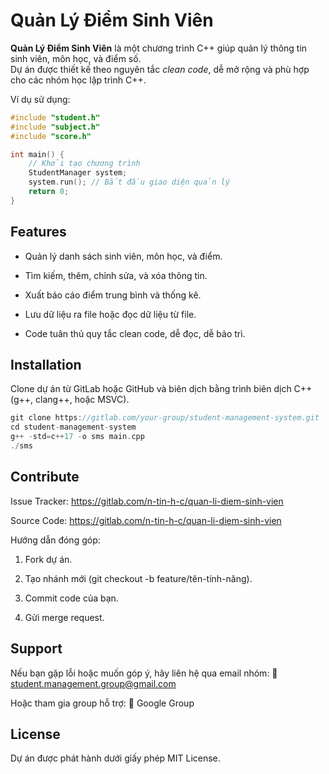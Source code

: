 # Quản Lý Điểm Sinh Viên

**Quản Lý Điểm Sinh Viên** là một chương trình C++ giúp quản lý thông tin sinh viên, môn học, và điểm số.  
Dự án được thiết kế theo nguyên tắc *clean code*, dễ mở rộng và phù hợp cho các nhóm học lập trình C++.

Ví dụ sử dụng:
```cpp
#include "student.h"
#include "subject.h"
#include "score.h"

int main() {
    // Khởi tạo chương trình
    StudentManager system;
    system.run(); // Bắt đầu giao diện quản lý
    return 0;
}
```

## Features

- Quản lý danh sách sinh viên, môn học, và điểm.

- Tìm kiếm, thêm, chỉnh sửa, và xóa thông tin.

- Xuất báo cáo điểm trung bình và thống kê.

- Lưu dữ liệu ra file hoặc đọc dữ liệu từ file.

- Code tuân thủ quy tắc clean code, dễ đọc, dễ bảo trì.


## Installation

Clone dự án từ GitLab hoặc GitHub và biên dịch bằng trình biên dịch C++ (g++, clang++, hoặc MSVC).

```cpp
git clone https://gitlab.com/your-group/student-management-system.git
cd student-management-system
g++ -std=c++17 -o sms main.cpp
./sms
```

## Contribute

Issue Tracker: https://gitlab.com/n-tin-h-c/quan-li-diem-sinh-vien

Source Code: https://gitlab.com/n-tin-h-c/quan-li-diem-sinh-vien

Hướng dẫn đóng góp:

1. Fork dự án.


2. Tạo nhánh mới (git checkout -b feature/tên-tính-năng).


3. Commit code của bạn.


4. Gửi merge request.



## Support

Nếu bạn gặp lỗi hoặc muốn góp ý, hãy liên hệ qua email nhóm:
📧 student.management.group@gmail.com

Hoặc tham gia group hỗ trợ:
💬 Google Group

## License

Dự án được phát hành dưới giấy phép MIT License.
